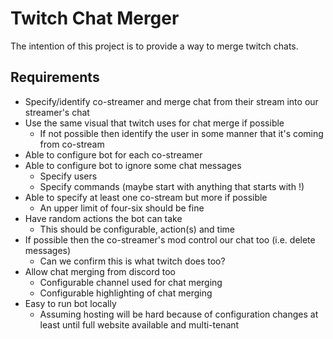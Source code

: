 # Twitch Chat Merger

The intention of this project is to provide a way to merge twitch chats.

## Requirements

* Specify/identify co-streamer and merge chat from their stream into our streamer's chat
* Use the same visual that twitch uses for chat merge if possible
    * If not possible then identify the user in some manner that it's coming from co-stream
* Able to configure bot for each co-streamer
* Able to configure bot to ignore some chat messages
    * Specify users
    * Specify commands (maybe start with anything that starts with !)
* Able to specify at least one co-stream but more if possible
    * An upper limit of four-six should be fine
* Have random actions the bot can take
    * This should be configurable, action(s) and time
* If possible then the co-streamer's mod control our chat too (i.e. delete messages)
    * Can we confirm this is what twitch does too?
* Allow chat merging from discord too
    * Configurable channel used for chat merging
    * Configurable highlighting of chat merging
* Easy to run bot locally
    * Assuming hosting will be hard because of configuration changes at least until full website available and multi-tenant
